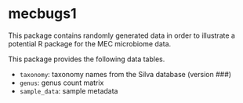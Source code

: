 # mecbugs1

This package contains randomly generated data in order to illustrate a potential 
R package for the MEC microbiome data.

This package provides the following data tables.

* `taxonomy`: taxonomy names from the Silva database (version ###)
* `genus`: genus count matrix
* `sample_data`: sample metadata
